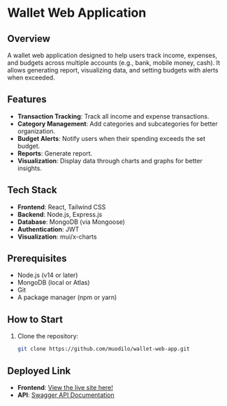# Wallet Web Application

## Overview
A wallet web application designed to help users track income, expenses, and budgets across multiple accounts (e.g., bank, mobile money, cash). It allows generating  report, visualizing data, and setting budgets with alerts when exceeded.

## Features
- **Transaction Tracking**: Track all income and expense transactions.
- **Category Management**: Add categories and subcategories for better organization.
- **Budget Alerts**: Notify users when their spending exceeds the set budget.
- **Reports**: Generate report.
- **Visualization**: Display data through charts and graphs for better insights.

## Tech Stack
- **Frontend**: React, Tailwind CSS
- **Backend**: Node.js, Express.js
- **Database**: MongoDB (via Mongoose)
- **Authentication**: JWT
- **Visualization**: mui/x-charts

## Prerequisites
- Node.js (v14 or later)
- MongoDB (local or Atlas)
- Git
- A package manager (npm or yarn)

## How to Start
1. Clone the repository:
   ```bash
   git clone https://github.com/muodilo/wallet-web-app.git


## Deployed Link
- **Frontend**: [View the live site here!](https://wallet-web-app-weld.vercel.app/)
- **API**: [Swagger API Documentation](https://wallet-web-app.onrender.com/api-docs/#)

